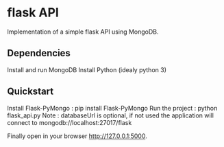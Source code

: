 # flask API
Implementation of a simple flask API using MongoDB.

## Dependencies
Install and run MongoDB
Install Python (idealy python 3)

## Quickstart
Install Flask-PyMongo :
    pip install Flask-PyMongo
Run the project :
    python flask_api.py <databaseUrl>
Note : databaseUrl is optional, if not used the application will connect to mongodb://localhost:27017/flask

Finally open in your browser http://127.0.0.1:5000.
